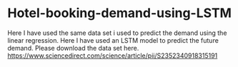 # Hotel-booking-demand-using-LSTM

Here I have used the same data set i used to predict the demand using the linear regression. Here I have used an LSTM model to predict the future demand. 
Please download the data set here. https://www.sciencedirect.com/science/article/pii/S2352340918315191
